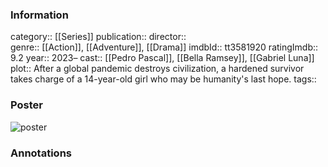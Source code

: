 ### Information
category:: [[Series]]
publication:: 
director::  
genre:: [[Action]], [[Adventure]], [[Drama]]
imdbId:: tt3581920
ratingImdb:: 9.2
year:: 2023–
cast:: [[Pedro Pascal]], [[Bella Ramsey]], [[Gabriel Luna]]
plot:: After a global pandemic destroys civilization, a hardened survivor takes charge of a 14-year-old girl who may be humanity's last hope.
tags::


### Poster
![poster](https://m.media-amazon.com/images/M/MV5BZGUzYTI3M2EtZmM0Yy00NGUyLWI4ODEtN2Q3ZGJlYzhhZjU3XkEyXkFqcGdeQXVyNTM0OTY1OQ@@._V1_SX300.jpg)


### Annotations

